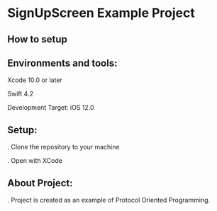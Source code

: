 # SignUpScreen Example Project 

## How to setup

Environments and tools:
----------------------

Xcode 10.0 or later

Swift 4.2

Development Target: iOS 12.0

Setup:
-----

. Clone the repository to your machine

. Open with XCode

    
About Project:
---------------

. Project is created as an example of Protocol Oriented Programming.

